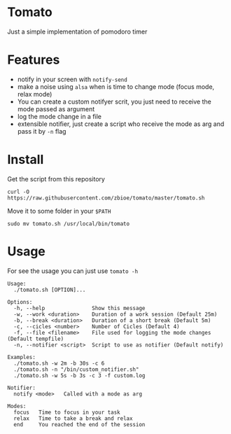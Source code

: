 # Tomato

Just a simple implementation of pomodoro timer

# Features
- notify in your screen with `notify-send`
- make a noise using `alsa` when is time to change mode (focus mode, relax mode)
- You can create a custom notifyer scrit, you just need to receive the mode passed as argument
- log the mode change in a  file
- extensible notifier, just create a script who receive the mode as arg and pass it by `-n` flag

# Install

Get the script from this repository
``` shell
curl -O https://raw.githubusercontent.com/zbioe/tomato/master/tomato.sh
```
   
Move it to some folder in your `$PATH`
``` shell
sudo mv tomato.sh /usr/local/bin/tomato
```

# Usage

For see the usage you can just use `tomato -h`

``` text
Usage:
  ./tomato.sh [OPTION]...

Options:
  -h, --help               Show this message
  -w, --work <duration>    Duration of a work session (Default 25m)
  -b, --break <duration>   Duration of a short break (Default 5m)
  -c, --cicles <number>    Number of Cicles (Default 4)
  -f, --file <filename>    File used for logging the mode changes (Default tempfile)
  -n, --notifier <script>  Script to use as notifier (Default notify)

Examples:
  ./tomato.sh -w 2m -b 30s -c 6
  ./tomato.sh -n "/bin/custom_notifier.sh"
  ./tomato.sh -w 5s -b 3s -c 3 -f custom.log

Notifier:
  notify <mode>   Called with a mode as arg

Modes:
  focus   Time to focus in your task
  relax   Time to take a break and relax
  end     You reached the end of the session
```
